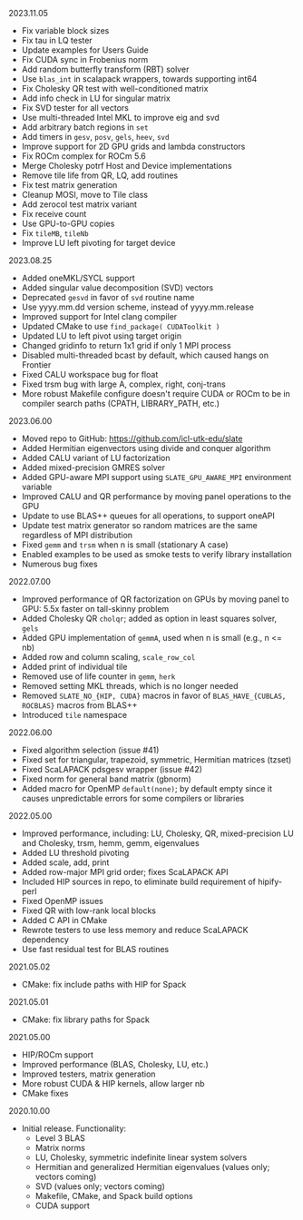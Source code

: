 2023.11.05
  - Fix variable block sizes
  - Fix tau in LQ tester
  - Update examples for Users Guide
  - Fix CUDA sync in Frobenius norm
  - Add random butterfly transform (RBT) solver
  - Use `blas_int` in scalapack wrappers, towards supporting int64
  - Fix Cholesky QR test with well-conditioned matrix
  - Add info check in LU for singular matrix
  - Fix SVD tester for all vectors
  - Use multi-threaded Intel MKL to improve eig and svd
  - Add arbitrary batch regions in `set`
  - Add timers in `gesv`, `posv`, `gels`, `heev`, `svd`
  - Improve support for 2D GPU grids and lambda constructors
  - Fix ROCm complex for ROCm 5.6
  - Merge Cholesky potrf Host and Device implementations
  - Remove tile life from QR, LQ, add routines
  - Fix test matrix generation
  - Cleanup MOSI, move to Tile class
  - Add zerocol test matrix variant
  - Fix receive count
  - Use GPU-to-GPU copies
  - Fix `tileMB`, `tileNb`
  - Improve LU left pivoting for target device

2023.08.25
  - Added oneMKL/SYCL support
  - Added singular value decomposition (SVD) vectors
  - Deprecated `gesvd` in favor of `svd` routine name
  - Use yyyy.mm.dd version scheme, instead of yyyy.mm.release
  - Improved support for Intel clang compiler
  - Updated CMake to use `find_package( CUDAToolkit )`
  - Updated LU to left pivot using target origin
  - Changed gridinfo to return 1x1 grid if only 1 MPI process
  - Disabled multi-threaded bcast by default, which caused hangs on Frontier
  - Fixed CALU workspace bug for float
  - Fixed trsm bug with large A, complex, right, conj-trans
  - More robust Makefile configure doesn't require CUDA or ROCm to be in
    compiler search paths (CPATH, LIBRARY_PATH, etc.)

2023.06.00
  - Moved repo to GitHub: https://github.com/icl-utk-edu/slate
  - Added Hermitian eigenvectors using divide and conquer algorithm
  - Added CALU variant of LU factorization
  - Added mixed-precision GMRES solver
  - Added GPU-aware MPI support using `SLATE_GPU_AWARE_MPI` environment variable
  - Improved CALU and QR performance by moving panel operations to the GPU
  - Update to use BLAS++ queues for all operations, to support oneAPI
  - Update test matrix generator so random matrices are the same
    regardless of MPI distribution
  - Fixed `gemm` and `trsm` when n is small (stationary A case)
  - Enabled examples to be used as smoke tests to verify library installation
  - Numerous bug fixes

2022.07.00
  - Improved performance of QR factorization on GPUs by moving panel to GPU:
    5.5x faster on tall-skinny problem
  - Added Cholesky QR `cholqr`; added as option in least squares solver, `gels`
  - Added GPU implementation of `gemmA`, used when n is small (e.g., n <= nb)
  - Added row and column scaling, `scale_row_col`
  - Added print of individual tile
  - Removed use of life counter in `gemm`, `herk`
  - Removed setting MKL threads, which is no longer needed
  - Removed `SLATE_NO_{HIP, CUDA}` macros in favor of
    `BLAS_HAVE_{CUBLAS, ROCBLAS}` macros from BLAS++
  - Introduced `tile` namespace

2022.06.00
  - Fixed algorithm selection (issue #41)
  - Fixed set for triangular, trapezoid, symmetric, Hermitian matrices (tzset)
  - Fixed ScaLAPACK pdsgesv wrapper (issue #42)
  - Fixed norm for general band matrix (gbnorm)
  - Added macro for OpenMP `default(none)`; by default empty since it
    causes unpredictable errors for some compilers or libraries

2022.05.00
  - Improved performance, including:
    LU, Cholesky, QR, mixed-precision LU and Cholesky, trsm, hemm, gemm,
    eigenvalues
  - Added LU threshold pivoting
  - Added scale, add, print
  - Added row-major MPI grid order; fixes ScaLAPACK API
  - Included HIP sources in repo, to eliminate build requirement of hipify-perl
  - Fixed OpenMP issues
  - Fixed QR with low-rank local blocks
  - Added C API in CMake
  - Rewrote testers to use less memory and reduce ScaLAPACK dependency
  - Use fast residual test for BLAS routines

2021.05.02
  - CMake: fix include paths with HIP for Spack

2021.05.01
  - CMake: fix library paths for Spack

2021.05.00
  - HIP/ROCm support
  - Improved performance (BLAS, Cholesky, LU, etc.)
  - Improved testers, matrix generation
  - More robust CUDA & HIP kernels, allow larger nb
  - CMake fixes

2020.10.00
  - Initial release. Functionality:
    - Level 3 BLAS
    - Matrix norms
    - LU, Cholesky, symmetric indefinite linear system solvers
    - Hermitian and generalized Hermitian eigenvalues (values only; vectors coming)
    - SVD (values only; vectors coming)
    - Makefile, CMake, and Spack build options
    - CUDA support
